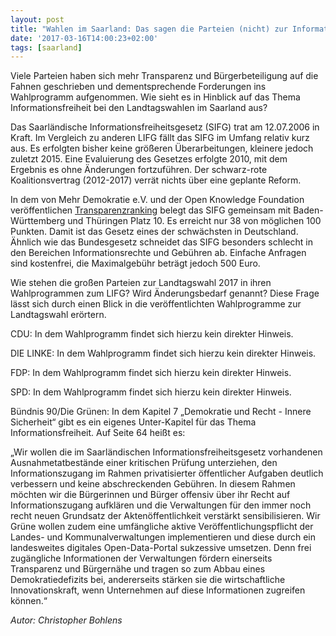 ```yaml
---
layout: post
title: "Wahlen im Saarland: Das sagen die Parteien (nicht) zur Informationsfreiheit"
date: '2017-03-16T14:00:23+02:00'
tags: [saarland]
---
```


Viele Parteien haben sich mehr Transparenz und Bürgerbeteiligung auf die Fahnen geschrieben und dementsprechende Forderungen ins Wahlprogramm aufgenommen. Wie sieht es in Hinblick auf das Thema Informationsfreiheit bei den Landtagswahlen im Saarland aus?

Das Saarländische Informationsfreiheitsgesetz (SIFG) trat am 12.07.2006 in Kraft. Im Vergleich zu anderen LIFG fällt das SIFG im Umfang relativ kurz aus. Es erfolgten bisher keine größeren Überarbeitungen, kleinere jedoch zuletzt 2015. Eine Evaluierung des Gesetzes erfolgte 2010, mit dem Ergebnis es ohne Änderungen fortzuführen. Der schwarz-rote Koalitionsvertrag (2012-2017) verrät nichts über eine geplante Reform.

In dem von Mehr Demokratie e.V. und der Open Knowledge Foundation veröffentlichen [Transparenzranking](https://transparenzranking.de/laender/saarland/) belegt das SIFG gemeinsam mit Baden-Württemberg und Thüringen Platz 10. Es erreicht nur 38 von möglichen 100 Punkten. Damit ist das Gesetz eines der schwächsten in Deutschland. Ähnlich wie das Bundesgesetz schneidet das SIFG besonders schlecht in den Bereichen Informationsrechte und Gebühren ab. Einfache Anfragen sind kostenfrei, die Maximalgebühr beträgt jedoch 500 Euro.

Wie stehen die großen Parteien zur Landtagswahl 2017 in ihren Wahlprogrammen zum LIFG? Wird Änderungsbedarf genannt? Diese Frage lässt sich durch einen Blick in die veröffentlichten Wahlprogramme zur Landtagswahl erörtern. 

CDU: In dem Wahlprogramm findet sich hierzu kein direkter Hinweis.

DIE LINKE: In dem Wahlprogramm findet sich hierzu kein direkter Hinweis.

FDP: In dem Wahlprogramm findet sich hierzu kein direkter Hinweis.

SPD: In dem Wahlprogramm findet sich hierzu kein direkter Hinweis.

Bündnis 90/Die Grünen: In dem Kapitel 7 „Demokratie und Recht - Innere Sicherheit“ gibt es ein eigenes Unter-Kapitel für das Thema Informationsfreiheit. Auf Seite 64 heißt es:

„Wir wollen die im Saarländischen Informationsfreiheitsgesetz vorhandenen Ausnahmetatbestände einer kritischen Prüfung unterziehen, den Informationszugang im Rahmen privatisierter öffentlicher Aufgaben deutlich verbessern und keine abschreckenden Gebühren. In diesem Rahmen möchten wir die Bürgerinnen und Bürger offensiv über ihr Recht auf Informationszugang aufklären und die Verwaltungen für den immer noch recht neuen Grundsatz der Aktenöffentlichkeit verstärkt sensibilisieren.
Wir Grüne wollen zudem eine umfängliche aktive Veröffentlichungspflicht der Landes- und Kommunalverwaltungen implementieren und diese durch ein landesweites digitales Open-Data-Portal sukzessive umsetzen. Denn frei zugängliche Informationen der Verwaltungen fördern einerseits Transparenz und Bürgernähe und tragen so zum Abbau eines Demokratiedefizits bei, andererseits stärken sie die wirtschaftliche Innovationskraft, wenn Unternehmen auf diese Informationen zugreifen können.“

<i>Autor: Christopher Bohlens</i>
